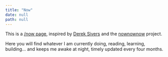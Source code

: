```yaml
---
title: "Now"
date: null
path: null
---
```


This is a [/now page](https://nownownow.com/about), inspired by [Derek Sivers](https://sivers.org/) and the [nownownow](https://nownownow.com/) project.

Here you will find whatever I am currently doing, reading, learning, building... and keeps me awake at night, timely updated every four months.